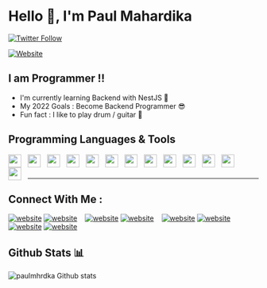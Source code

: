 # Hello 👋, I'm **Paul Mahardika**

[![Twitter Follow](https://img.shields.io/twitter/follow/paul_mahardika?style=social)](https://twitter.com/paul_mahardika)

[![Website](https://img.shields.io/website?down_color=red&down_message=none&label=Website%20%3A&style=for-the-badge&up_color=lightblue&up_message=paulmahardika.me&url=http%3A%2F%2Fpaulmahardika.me%2F)](http://paulmahardika.me/)

## I am Programmer !!

- I'm currently learning Backend with NestJS :seedling:
- My 2022 Goals : Become Backend Programmer :sunglasses:
- Fun fact : I like to play drum / guitar :musical_note:

## Programming Languages & Tools

<img align='left' src="https://cdn.jsdelivr.net/gh/devicons/devicon/icons/vscode/vscode-original.svg" width='26px' style='padding-right: 10px;' />
<img align='left' src="https://cdn.jsdelivr.net/gh/devicons/devicon/icons/html5/html5-original.svg" width='26px' style='padding-right: 10px;'/>
<img align='left' src="https://cdn.jsdelivr.net/gh/devicons/devicon/icons/css3/css3-original.svg"  width='26px' style='padding-right: 10px;'/>
<img align='left' src="https://cdn.jsdelivr.net/gh/devicons/devicon/icons/javascript/javascript-original.svg"  width='26px' style='padding-right: 10px;'/>
<img align='left' src="https://cdn.jsdelivr.net/gh/devicons/devicon/icons/typescript/typescript-original.svg" width='26px' style='padding-right: 10px;'/>          
<img align='left' src="https://cdn.jsdelivr.net/gh/devicons/devicon/icons/php/php-original.svg"  width='26px' style='padding-right: 10px;'/>      
<img align='left' src="https://cdn.jsdelivr.net/gh/devicons/devicon/icons/sass/sass-original.svg"  width='26px' style='padding-right: 10px;'/>
<img align='left' src="https://cdn.jsdelivr.net/gh/devicons/devicon/icons/nodejs/nodejs-original-wordmark.svg"  width='26px' style='padding-right: 10px;'/>
<img align='left' src="https://cdn.jsdelivr.net/gh/devicons/devicon/icons/nestjs/nestjs-plain.svg" width='26px' style='padding-right: 10px;'/>
<img align='left' src="https://cdn.jsdelivr.net/gh/devicons/devicon/icons/react/react-original.svg"  width='26px' style='padding-right: 10px;'/>
<img align='left' src="https://cdn.jsdelivr.net/gh/devicons/devicon/icons/mongodb/mongodb-original-wordmark.svg"  width='26px' style='padding-right: 10px;'/>
<img align='left' src="https://cdn.jsdelivr.net/gh/devicons/devicon/icons/mysql/mysql-original-wordmark.svg"  width='26px' style='padding-right: 10px;'/>
<img align='left' src="./assets/img/terminal-dark.svg"  width='26px' style='padding-right: 10px;'/>

<br />
<br />

---

## Connect With Me :

[![website](./assets/img/globe-light.svg)](http://paulmahardika.me/#gh-light-mode-only)
[![website](./assets/img/globe-dark.svg)](http://paulmahardika.me/#gh-dark-mode-only)
&nbsp;&nbsp;
[![website](./assets/img/twitter-light.svg)](https://twitter.com/paul_mahardika#gh-light-mode-only)
[![website](./assets/img/twitter-dark.svg)](https://twitter.com/paul_mahardika#gh-dark-mode-only)
&nbsp;&nbsp;
[![website](./assets/img/instagram-light.svg)](https://instagram.com/paul_mhrdka#gh-light-mode-only)
[![website](./assets/img/instagram-dark.svg)](https://instagram.com/paul_mhrdka#gh-dark-mode-only)
&nbsp;&nbsp;
[![website](./assets/img/linkedin-light.svg)](https://www.linkedin.com/in/paul-mahardika-956469211/#gh-light-mode-only)
[![website](./assets/img/linkedin-dark.svg)](https://www.linkedin.com/in/paul-mahardika-956469211/#gh-dark-mode-only)

## Github Stats :bar_chart:

![paulmhrdka Github stats](https://github-readme-stats.vercel.app/api?username=paulmhrdka&show_icons=true&theme=tokyonight)

